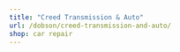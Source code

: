 ```yaml
---
title: "Creed Transmission & Auto"
url: /dobson/creed-transmission-and-auto/
shop: car repair
---
```

